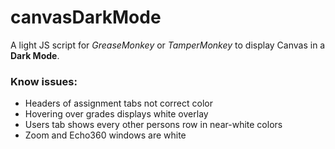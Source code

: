 # canvasDarkMode

A light JS script for *GreaseMonkey* or *TamperMonkey* to display Canvas in a **Dark Mode**.



### Know issues:
+ Headers of assignment tabs not correct color
+ Hovering over grades displays white overlay
+ Users tab shows every other persons row in near-white colors
+ Zoom and Echo360 windows are white
